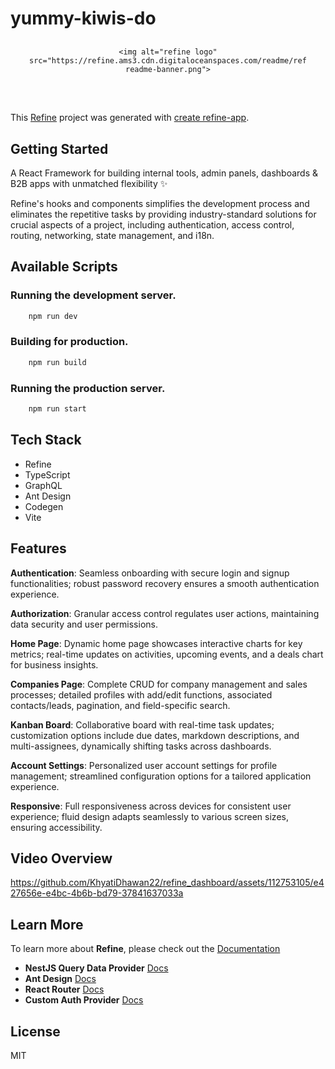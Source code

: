 # yummy-kiwis-do

<div align="center" style="margin: 30px;" >
    
    <img alt="refine logo" src="https://refine.ams3.cdn.digitaloceanspaces.com/readme/refine-readme-banner.png">
    
</div>
<br/>

This [Refine](https://github.com/refinedev/refine) project was generated with [create refine-app](https://github.com/refinedev/refine/tree/master/packages/create-refine-app).

## Getting Started

A React Framework for building internal tools, admin panels, dashboards & B2B apps with unmatched flexibility ✨

Refine's hooks and components simplifies the development process and eliminates the repetitive tasks by providing industry-standard solutions for crucial aspects of a project, including authentication, access control, routing, networking, state management, and i18n.

## Available Scripts

### Running the development server.

```bash
    npm run dev
```

### Building for production.

```bash
    npm run build
```

### Running the production server.

```bash
    npm run start
```
## Tech Stack
- Refine
- TypeScript
- GraphQL
- Ant Design
- Codegen
- Vite

## Features

**Authentication**: Seamless onboarding with secure login and signup functionalities; robust password recovery ensures a smooth authentication experience.

**Authorization**: Granular access control regulates user actions, maintaining data security and user permissions.

**Home Page**: Dynamic home page showcases interactive charts for key metrics; real-time updates on activities, upcoming events, and a deals chart for business insights.

**Companies Page**: Complete CRUD for company management and sales processes; detailed profiles with add/edit functions, associated contacts/leads, pagination, and field-specific search.

**Kanban Board**: Collaborative board with real-time task updates; customization options include due dates, markdown descriptions, and multi-assignees, dynamically shifting tasks across dashboards.

**Account Settings**: Personalized user account settings for profile management; streamlined configuration options for a tailored application experience.

**Responsive**: Full responsiveness across devices for consistent user experience; fluid design adapts seamlessly to various screen sizes, ensuring accessibility.


## Video Overview

https://github.com/KhyatiDhawan22/refine_dashboard/assets/112753105/e427656e-e4bc-4b6b-bd79-37841637033a

## Learn More

To learn more about **Refine**, please check out the [Documentation](https://refine.dev/docs)

- **NestJS Query Data Provider** [Docs](https://refine.dev/docs/data/packages/nestjs-query/)
- **Ant Design** [Docs](https://refine.dev/docs/ui-frameworks/antd/tutorial/)
- **React Router** [Docs](https://refine.dev/docs/core/providers/router-provider/)
- **Custom Auth Provider** [Docs](https://refine.dev/docs/core/providers/auth-provider/)

## License

MIT
